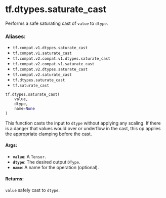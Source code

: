 <div itemscope itemtype="http://developers.google.com/ReferenceObject">
<meta itemprop="name" content="tf.dtypes.saturate_cast" />
<meta itemprop="path" content="Stable" />
</div>

# tf.dtypes.saturate_cast

Performs a safe saturating cast of `value` to `dtype`.

### Aliases:

* `tf.compat.v1.dtypes.saturate_cast`
* `tf.compat.v1.saturate_cast`
* `tf.compat.v2.compat.v1.dtypes.saturate_cast`
* `tf.compat.v2.compat.v1.saturate_cast`
* `tf.compat.v2.dtypes.saturate_cast`
* `tf.compat.v2.saturate_cast`
* `tf.dtypes.saturate_cast`
* `tf.saturate_cast`

``` python
tf.dtypes.saturate_cast(
    value,
    dtype,
    name=None
)
```

<!-- Placeholder for "Used in" -->

This function casts the input to `dtype` without applying any scaling.  If
there is a danger that values would over or underflow in the cast, this op
applies the appropriate clamping before the cast.

#### Args:


* <b>`value`</b>: A `Tensor`.
* <b>`dtype`</b>: The desired output `DType`.
* <b>`name`</b>: A name for the operation (optional).


#### Returns:

`value` safely cast to `dtype`.
